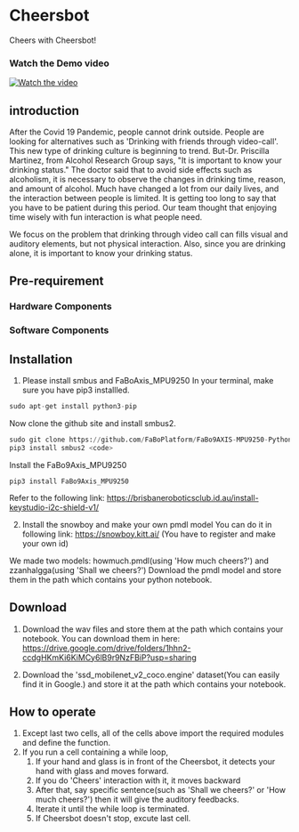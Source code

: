 # Cheersbot
Cheers with Cheersbot!

### Watch the Demo video
[![Watch the video](https://i.imgur.com/vKb2F1B.png)](https://www.youtube.com/watch?v=7Yft4uTX8Ms&feature=youtu.be)

## introduction
After the Covid 19 Pandemic, people cannot drink outside. People are looking for alternatives such as 'Drinking with friends through video-call'. This new type of drinking culture is beginning to trend.
But-Dr. Priscilla Martinez, from Alcohol Research Group  says, "It is important to know your drinking status." The doctor said that to avoid side effects such as alcoholism, it is necessary to observe the changes in drinking time, reason, and amount of alcohol. 
Much have changed a lot from our daily lives, and the interaction between people is limited. It is getting too long to say that you have to be patient during this period.
Our team thought that enjoying time wisely with fun interaction is what people need.

We focus on the problem that drinking through video call can fills visual and auditory elements, but not physical interaction. Also, since you are drinking alone, it is important to know your drinking status.

## Pre-requirement
### Hardware Components


### Software Components

## Installation
1. Please install smbus and FaBoAxis_MPU9250
In your terminal, make sure you have pip3 installled.

```python
sudo apt-get install python3-pip
```

Now clone the github site and install smbus2.

```python
sudo git clone https://github.com/FaBoPlatform/FaBo9AXIS-MPU9250-Python.git
pip3 install smbus2 <code>
```

Install the FaBo9Axis_MPU9250

`pip3 install FaBo9Axis_MPU9250`

Refer to the following link: https://brisbaneroboticsclub.id.au/install-keystudio-i2c-shield-v1/

2. Install the snowboy and make your own pmdl model
You can do it in following link: https://snowboy.kitt.ai/ 
(You have to register and make your own id)

We made two models: howmuch.pmdl(using 'How much cheers?') and zzanhalgga(using 'Shall we cheers?')
Download the pmdl model and store them in the path which contains your python notebook.

## Download
1. Download the wav files and store them at the path which contains your notebook.
You can download them in here: https://drive.google.com/drive/folders/1hhn2-ccdgHKmKi6KiMCy6lB9r9NzFBiP?usp=sharing

2. Download the 'ssd_mobilenet_v2_coco.engine' dataset(You can easily find it in Google.) and store it at the path which contains your notebook.

## How to operate
1. Except last two cells, all of the cells above import the required modules and define the function.
2. If you run a cell containing a while loop, 
	1. If your hand and glass is in front of the Cheersbot, it detects your hand with glass and moves forward.
	2. If you do 'Cheers' interaction with it, it moves backward
	3. After that, say specific sentence(such as 'Shall we cheers?' or 'How much cheers?') then it will give the auditory feedbacks.
	4. Iterate it until the while loop is terminated.
	5. If Cheersbot doesn't stop, excute last cell.


